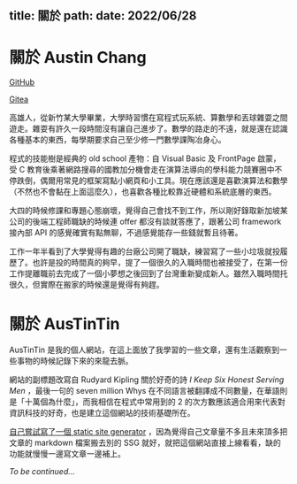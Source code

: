title: 關於
path:
date: 2022/06/28
---
# 關於 Austin Chang

[GitHub](https://github.com/austin880625)

[Gitea](https://gitea.austint.in/austin)

高雄人，從新竹某大學畢業，大學時習慣在寫程式玩系統、算數學和丟球雜耍之間遊走。雜耍有許久一段時間沒有讓自己進步了。數學的路走的不遠，就是還在認識各種基本的東西，每學期要求自己至少修一門數學課陶冶身心。

程式的技能樹是經典的 old school 產物：自 Visual Basic 及 FrontPage 啟蒙，受 C 教育後乘著網路搜尋的國教加分機會走在演算法導向的學科能力競賽圈中不停跌倒，偶爾用常見的框架寫點小網頁和小工具。現在應該還是喜歡演算法和數學（不然也不會黏在上面這麼久），也喜歡各種比較靠近硬體和系統底層的東西。

大四的時候修課和專題心態崩壞，覺得自己會找不到工作，所以剛好錄取新加坡某公司的後端工程師職缺的時候連 offer 都沒有談就答應了，跟著公司 framework 接內部 API 的感覺確實有點無聊，不過感覺能存一些錢就暫且待著。

工作一年半看到了大學覺得有趣的台廠公司開了職缺，練習寫了一些小垃圾就投履歷了。也許是投的時間真的夠早，提了一個很久的入職時間也被接受了，在第一份工作提離職前去完成了一個小夢想之後回到了台灣重新變成新人。雖然入職時間托很久，但實際在搬家的時候還是覺得有夠趕。

# 關於 AusTinTin

AusTinTin 是我的個人網站，在這上面放了我學習的一些文章，還有生活觀察到一些事物的時候記錄下來的來龍去脈。

網站的副標題改寫自 Rudyard Kipling 關於好奇的詩 _I Keep Six Honest Serving Men_ ，最後一句的 seven million Whys 在不同語言被翻譯成不同數量，在華語則是「十萬個為什麼」，而我相信在程式中常用到的 2 的次方數應該適合用來代表對資訊科技的好奇，也是建立這個網站的技術基礎所在。

[自己嘗試寫了一個 static site generator](/2020/02/09/ssg-in-200-lines.html) ，因為覺得自己文章量不多且未來頂多把文章的 markdown 檔案搬去別的 SSG 就好，就把這個網站直接上線看看，缺的功能就慢慢一邊寫文章一邊補上。

*To be continued...*
